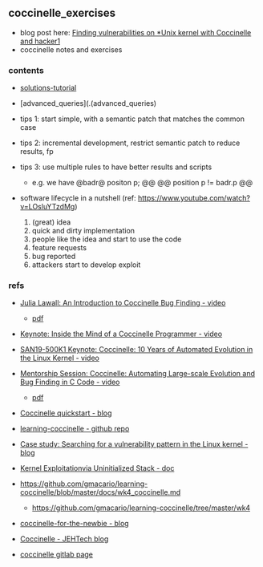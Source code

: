 
## coccinelle_exercises

 - blog post here: [Finding vulnerabilities on *Unix kernel with Coccinelle and hacker1](https://tin-z.github.io/coccinelle/vuln_research/kernel/2022/10/07/coccinelle.html)
 - coccinelle notes and exercises


### contents ###

 - [solutions-tutorial](./solutions) 
 - [advanced_queries](.(advanced_queries)

 - tips 1: start simple, with a semantic patch that matches the common case
 - tips 2: incremental development, restrict semantic patch to reduce results, fp

 - tips 3: use multiple rules to have better results and scripts
    * e.g. we have @badr@ positon p; @@ <etc> @@ position p != badr.p @@ <etc>

 - software lifecycle in a nutshell (ref: https://www.youtube.com/watch?v=LOsluYTzdMg)
    1. (great) idea 
    2. quick and dirty implementation
    3. people like the idea and start to use the code
    4. feature requests
    5. bug reported
    6. attackers start to develop exploit


### refs ###

 - [Julia Lawall: An Introduction to Coccinelle Bug Finding - video](https://www.youtube.com/watch?v=buZrNd6XkEw)
    * [pdf](https://coccinelle.gitlabpages.inria.fr/website/papers/tutorial.pdf)

 - [Keynote: Inside the Mind of a Coccinelle Programmer - video](https://www.youtube.com/watch?v=xA5FBvuCvMs)

 - [SAN19-500K1 Keynote: Coccinelle: 10 Years of Automated Evolution in the Linux Kernel - video](https://www.youtube.com/watch?v=LOsluYTzdMg)

 - [Mentorship Session: Coccinelle: Automating Large-scale Evolution and Bug Finding in C Code - video](https://www.youtube.com/watch?v=16wUxqDf1GA)
    * [pdf](https://events.linuxfoundation.org/wp-content/uploads/2021/02/coccinelle_tutorial.pdf)

 - [Coccinelle quickstart - blog](https://lwn.net/Articles/315686/)

 - [learning-coccinelle - github repo](https://github.com/gmacario/learning-coccinelle)

 - [Case study: Searching for a vulnerability pattern in the Linux kernel - blog](https://a13xp0p0v.github.io/2019/08/10/cfu.html)

 - [Kernel Exploitationvia Uninitialized Stack - doc](https://outflux.net/slides/2011/defcon/kernel-exploitation.pdf)

 - https://github.com/gmacario/learning-coccinelle/blob/master/docs/wk4_coccinelle.md
   * https://github.com/gmacario/learning-coccinelle/tree/master/wk4

 - [coccinelle-for-the-newbie - blog](https://home.regit.org/technical-articles/coccinelle-for-the-newbie/)

 - [Coccinelle - JEHTech blog](http://jeh-tech.com/c_and_cpp/coccinelle.html)

 - [coccinelle gitlab page](https://coccinelle.gitlabpages.inria.fr/website/rules/)

